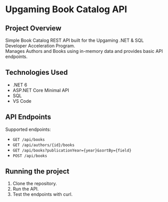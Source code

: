 # Upgaming Book Catalog API

## Project Overview
Simple Book Catalog REST API built for the Upgaming .NET & SQL Developer Acceleration Program.  
Manages Authors and Books using in-memory data and provides basic API endpoints.  

## Technologies Used
- .NET 6
- ASP.NET Core Minimal API
- SQL
- VS Code

## API Endpoints


Supported endpoints:

- `GET /api/books`
- `GET /api/authors/{id}/books`
- `GET /api/books?publicationYear={year}&sortBy={field}`
- `POST /api/books`

## Running the project
1. Clone the repository.
2. Run the API.
3. Test the endpoints with curl.
